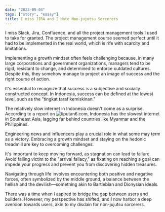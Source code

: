 ```yaml
---
date: "2023-09-04"
tags: ["story", "essay"]
title: I miss JIRA and I Hate Non-jujutsu Sorcerers
---
```


I miss Slack, Jira, Confluence, and all the project management tools I used to take for granted. The project management course seemed perfect until it had to be implemented in the real world, which is rife with scarcity and limitations.

Implementing a growth mindset often feels challenging because, in many large corporations and government organizations, managers tend to be rigid, resistant to change, and determined to enforce outdated cultures. Despite this, they somehow manage to project an image of success and the right course of action.

It's essential to recognize that success is a subjective and socially constructed concept. In Indonesia, success can be defined at the lowest level, such as the "tingkat taraf kemiskinan."

The relatively slow internet in Indonesia doesn't come as a surprise. According to a report on ![liputan6.com](https://www.liputan6.com/tekno/read/5246376/internet-indonesia-paling-lemot-se-asia-tenggara-ketinggalan-jauh-dari-myanmar-dan-filipina), Indonesia has the slowest internet in Southeast Asia, lagging far behind countries like Myanmar and the Philippines.

Engineering news and influencers play a crucial role in what some may term as a victory. Embracing a growth mindset and staying on the hedonic treadmill are key to overcoming challenges.

It's important to keep moving forward, as stagnation can lead to failure. Avoid falling victim to the "arrival fallacy," as fixating on reaching a goal can impede your progress and prevent you from discovering hidden treasures.

Navigating through life involves encountering both positive and negative forces, often symbolized by the middle ground, a balance between the hellish and the devilish—something akin to Bartlebian and Dionysian ideals.

There was a time when I aspired to bridge the gap between users and builders. However, my perspective has shifted, and I now harbor a deep aversion towards users, akin to my disdain for non-jujutsu sorcerers.
